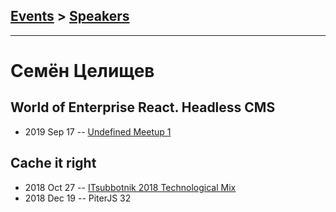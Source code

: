 ## [Events](../README.md) > [Speakers](../speakers.md)
---

# Семён Целищев

## World of Enterprise React. Headless CMS
- 2019 Sep 17 -- [Undefined Meetup 1](https://www.youtube.com/watch?v=n_jWhsUlxxg)    
## Cache it right
- 2018 Oct 27 -- [ITsubbotnik 2018 Technological Mix](https://www.youtube.com/watch?v=BKehOPPDIGk)    
- 2018 Dec 19 -- PiterJS 32    
